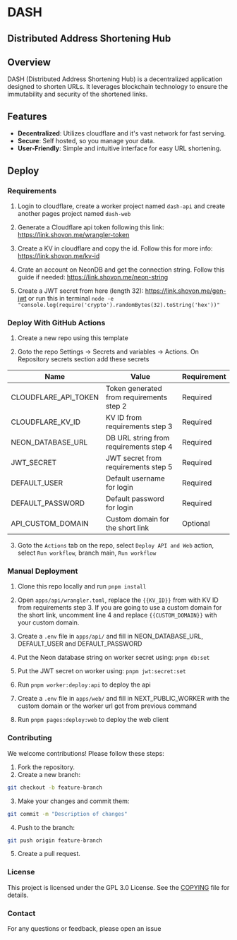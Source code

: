 # DASH

## Distributed Address Shortening Hub

## Overview

DASH (Distributed Address Shortening Hub) is a decentralized application designed to shorten URLs. It leverages blockchain technology to ensure the immutability and security of the shortened links.

## Features

- **Decentralized**: Utilizes cloudflare and it's vast network for fast serving.
- **Secure**: Self hosted, so you manage your data.
- **User-Friendly**: Simple and intuitive interface for easy URL shortening.

## Deploy

### Requirements

1. Login to cloudflare, create a worker project named `dash-api` and create another pages project named `dash-web`

2. Generate a Cloudflare api token following this link: <https://link.shovon.me/wrangler-token>

3. Create a KV in cloudflare and copy the id. Follow this for more info: <https://link.shovon.me/kv-id>

4. Crate an account on NeonDB and get the connection string. Follow this guide if needed: <https://link.shovon.me/neon-string>

5. Create a JWT secret from here (length 32): <https://link.shovon.me/gen-jwt> or run this in terminal `node -e "console.log(require('crypto').randomBytes(32).toString('hex'))"`

### Deploy With GitHub Actions

1. Create a new repo using this template

2. Goto the repo Settings -> Secrets and variables -> Actions. On Repository secrets section add these secrets

| Name                 | Value                                    | Requirement |
| -------------------- | ---------------------------------------- | ----------- |
| CLOUDFLARE_API_TOKEN | Token generated from requirements step 2 | Required    |
| CLOUDFLARE_KV_ID     | KV ID from requirements step 3           | Required    |
| NEON_DATABASE_URL    | DB URL string from requirements step 4   | Required    |
| JWT_SECRET           | JWT secret from requirements step 5      | Required    |
| DEFAULT_USER         | Default username for login               | Required    |
| DEFAULT_PASSWORD     | Default password for login               | Required    |
| API_CUSTOM_DOMAIN    | Custom domain for the short link         | Optional    |

3. Goto the `Actions` tab on the repo, select `Deploy API and Web` action, select `Run workflow`, branch main, `Run workflow`

### Manual Deployment

1. Clone this repo locally and run `pnpm install`

2. Open `apps/api/wrangler.toml`, replace the `{{KV_ID}}` from with KV ID from requirements step 3. If you are going to use a custom domain for the short link, uncomment line 4 and replace `{{CUSTOM_DOMAIN}}` with your custom domain.

3. Create a `.env` file in `apps/api/` and fill in NEON_DATABASE_URL, DEFAULT_USER and DEFAULT_PASSWORD

4. Put the Neon database string on worker secret using: `pnpm db:set`

5. Put the JWT secret on worker using: `pnpm jwt:secret:set`

6. Run `pnpm worker:deploy:api` to deploy the api

7. Create a `.env` file in `apps/web/` and fill in NEXT_PUBLIC_WORKER with the custom domain or the worker url got from previous command

8. Run `pnpm pages:deploy:web` to deploy the web client

### Contributing

We welcome contributions! Please follow these steps:

1. Fork the repository.
2. Create a new branch:

```sh
git checkout -b feature-branch
```

3. Make your changes and commit them:

```sh
git commit -m "Description of changes"
```

4. Push to the branch:

```sh
git push origin feature-branch
```

5. Create a pull request.

### License

This project is licensed under the GPL 3.0 License. See the [COPYING](COPYING) file for details.

### Contact

For any questions or feedback, please open an issue
